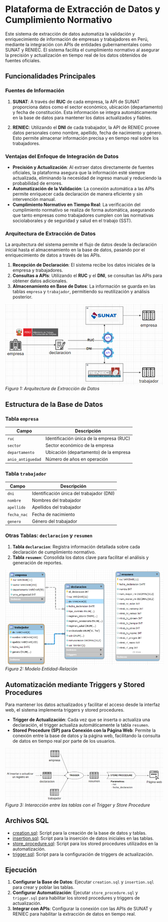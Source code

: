 # Plataforma de Extracción de Datos y Cumplimiento Normativo

Este sistema de extracción de datos automatiza la validación y enriquecimiento de información de empresas y trabajadores en Perú, mediante la integración con APIs de entidades gubernamentales como SUNAT y RENIEC. El sistema facilita el cumplimiento normativo al asegurar la precisión y actualización en tiempo real de los datos obtenidos de fuentes oficiales.

## Funcionalidades Principales

### Fuentes de Información

1. **SUNAT**: A través del **RUC** de cada empresa, la API de SUNAT proporciona datos como el sector económico, ubicación (departamento) y fecha de constitución. Esta información se integra automáticamente en la base de datos para mantener los datos actualizados y fiables.

2. **RENIEC**: Utilizando el **DNI** de cada trabajador, la API de RENIEC provee datos personales como nombre, apellido, fecha de nacimiento y género. Esto permite almacenar información precisa y en tiempo real sobre los trabajadores.

### Ventajas del Enfoque de Integración de Datos

- **Precisión y Actualización**: Al extraer datos directamente de fuentes oficiales, la plataforma asegura que la información esté siempre actualizada, eliminando la necesidad de ingreso manual y reduciendo la probabilidad de errores.
- **Automatización de la Validación**: La conexión automática a las APIs permite enriquecer cada declaración de manera eficiente y sin intervención manual.
- **Cumplimiento Normativo en Tiempo Real**: La verificación del cumplimiento normativo se realiza de forma automática, asegurando que tanto empresas como trabajadores cumplen con las normativas sociolaborales y de seguridad y salud en el trabajo (SST).

### Arquitectura de Extracción de Datos

La arquitectura del sistema permite el flujo de datos desde la declaración inicial hasta el almacenamiento en la base de datos, pasando por el enriquecimiento de datos a través de las APIs.

1. **Recepción de Declaración**: El sistema recibe los datos iniciales de la empresa y trabajadores.
2. **Consultas a APIs**: Utilizando el **RUC** y el **DNI**, se consultan las APIs para obtener datos adicionales.
3. **Almacenamiento en Base de Datos**: La información se guarda en las tablas `empresa` y `trabajador`, permitiendo su reutilización y análisis posterior.

![Arquitectura de Extracción de Datos](architecture/architecture1.png)
*Figura 1: Arquitectura de Extracción de Datos*

## Estructura de la Base de Datos

### Tabla `empresa`

| Campo              | Descripción                                    |
|--------------------|------------------------------------------------|
| `ruc`              | Identificación única de la empresa (RUC)       |
| `sector`           | Sector económico de la empresa                 |
| `departamento`     | Ubicación (departamento) de la empresa         |
| `anio_antiguedad`  | Número de años en operación                    |

### Tabla `trabajador`

| Campo              | Descripción                                    |
|--------------------|------------------------------------------------|
| `dni`              | Identificación única del trabajador (DNI)      |
| `nombre`           | Nombres del trabajador                         |
| `apellido`         | Apellidos del trabajador                       |
| `fecha_nac`        | Fecha de nacimiento                            |
| `genero`           | Género del trabajador                          |

### Otras Tablas: `declaracion` y `resumen`

1. **Tabla `declaracion`**: Registra información detallada sobre cada declaración de cumplimiento normativo.
2. **Tabla `resumen`**: Consolida los datos clave para facilitar el análisis y generación de reportes.

![Modelo Entidad-Relación](architecture/architecture2.png)
*Figura 2: Modelo Entidad-Relación*

## Automatización mediante Triggers y Stored Procedures

Para mantener los datos actualizados y facilitar el acceso desde la interfaz web, el sistema implementa triggers y stored procedures.

- **Trigger de Actualización**: Cada vez que se inserta o actualiza una declaración, el trigger actualiza automáticamente la tabla `resumen`.
- **Stored Procedure (SP) para Conexión con la Página Web**: Permite la conexión entre la base de datos y la página web, facilitando la consulta de datos en tiempo real por parte de los usuarios.

![Interacción entre Triggers y Stored Procedure](architecture/architecture3.png)
*Figura 3: Interacción entre las tablas con el Trigger y Store Procedure*

## Archivos SQL

- [creation.sql](creation.sql): Script para la creación de la base de datos y tablas.
- [insertion.sql](insertion.sql): Script para la inserción de datos iniciales en las tablas.
- [store_procedure.sql](store_procedure.sql): Script para los stored procedures utilizados en la automatización.
- [trigger.sql](trigger.sql): Script para la configuración de triggers de actualización.

## Ejecución

1. **Configurar la Base de Datos**: Ejecutar `creation.sql` y `insertion.sql` para crear y poblar las tablas.
2. **Configurar Automatización**: Ejecutar `store_procedure.sql` y `trigger.sql` para habilitar los stored procedures y triggers de actualización.
3. **Integrar con APIs**: Configurar la conexión con las APIs de SUNAT y RENIEC para habilitar la extracción de datos en tiempo real.